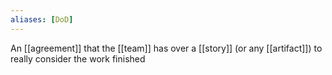 ```yaml
---
aliases: [DoD]
---
```


An [[agreement]] that the [[team]] has over a [[story]] (or any [[artifact]]) to really consider the work finished